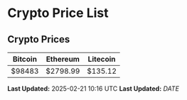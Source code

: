 # Crypto Price List

## Crypto Prices
| Bitcoin | Ethereum | Litecoin |
| ------- | -------- | -------- |
| $98483 | $2798.99 | $135.12 |
**Last Updated:** 2025-02-21 10:16 UTC
**Last Updated:** $DATE$

